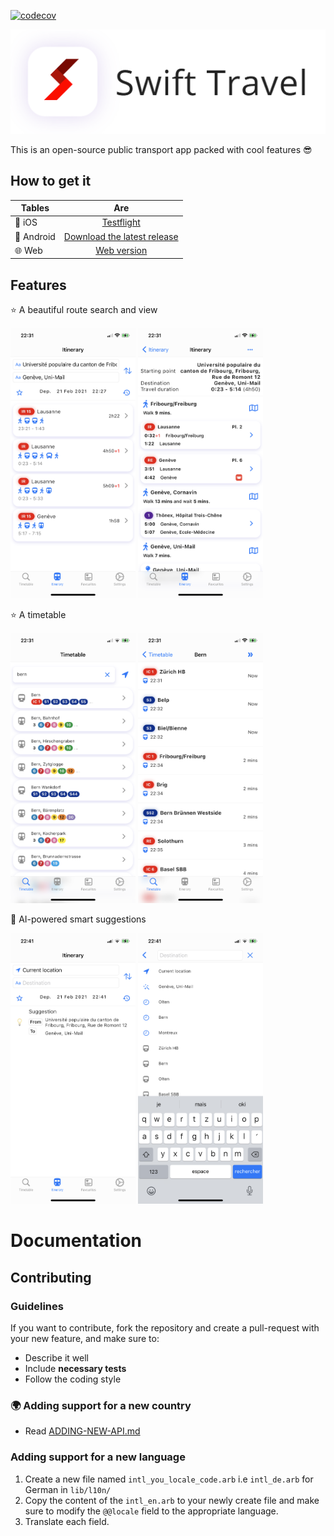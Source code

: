 
[![codecov](https://codecov.io/gh/gaetschwartz/swift_travel/branch/master/graph/badge.svg?token=BS53B3CBIN)](https://codecov.io/gh/gaetschwartz/swift_travel)

<img src="docs/assets/pictures/header-bg-custom-128.0.png"> 

This is an open-source public transport app packed with cool features 😎

## How to get it

| Tables        | Are           |
| ------------- |:-------------:|
| 🍎 iOS           | [Testflight](https://testflight.apple.com/join/iWSWTkMj) |
| 🤖 Android       | [Download the latest release](https://github.com/gaetschwartz/swift_travel/releases)      |
| 🌐 Web | [Web version](https://travel.gaetanschwartz.com)      |


## Features 

⭐ A beautiful route search and view

<img src="docs/assets/pictures/itinerary_search.png" width="200px" alt="Itinerary search"> <img src="docs/assets/pictures/itinerary.png" width="200px" alt="Itinerary">

⭐ A timetable

<img src="docs/assets/pictures/timetable.png" width="200px" alt="Timetable"> <img src="docs/assets/pictures/timetable_view.png" width="200px" alt="Itinerary view"> 

🤖 AI-powered smart suggestions

<img src="docs/assets/pictures/sugg1.png" width="200px" alt="Suggestion"> <img src="docs/assets/pictures/sugg_search.png" width="200px" alt="Suggestion in search bar"> 

# Documentation

## Contributing 

### Guidelines

If you want to contribute, fork the repository and create a pull-request with your new feature, and make sure to:
 - Describe it well
 - Include **necessary tests**
 - Follow the coding style

### 🌍 Adding support for a new country

 - Read [ADDING-NEW-API.md](docs/ADDING-NEW-API.md)

### Adding support for a new language

1. Create a new file named `intl_you_locale_code.arb` i.e `intl_de.arb` for German in `lib/l10n/`
2. Copy the content of the `intl_en.arb` to your newly create file and make sure to modify the `@@locale` field to the appropriate language.
3. Translate each field.

